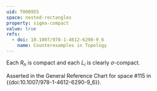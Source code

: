 ```yaml
---
uid: T000955
space: nested-rectangles
property: sigma-compact
value: true
refs:
  - doi: 10.1007/978-1-4612-6290-9_6
    name: Counterexamples in Topology
---
```

Each $R_n$ is compact and each $L_i$ is clearly $\sigma$-compact.

Asserted in the General Reference Chart for space #115 in
{{doi:10.1007/978-1-4612-6290-9_6}}.

